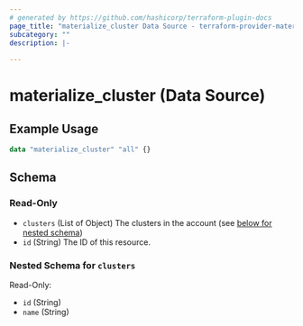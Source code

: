 ```yaml
---
# generated by https://github.com/hashicorp/terraform-plugin-docs
page_title: "materialize_cluster Data Source - terraform-provider-materialize"
subcategory: ""
description: |-
  
---
```


# materialize_cluster (Data Source)



## Example Usage

```terraform
data "materialize_cluster" "all" {}
```

<!-- schema generated by tfplugindocs -->
## Schema

### Read-Only

- `clusters` (List of Object) The clusters in the account (see [below for nested schema](#nestedatt--clusters))
- `id` (String) The ID of this resource.

<a id="nestedatt--clusters"></a>
### Nested Schema for `clusters`

Read-Only:

- `id` (String)
- `name` (String)


